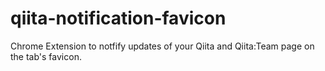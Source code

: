 qiita-notification-favicon
==========================

Chrome Extension to notfify updates of your Qiita and Qiita:Team page on the tab's favicon.

